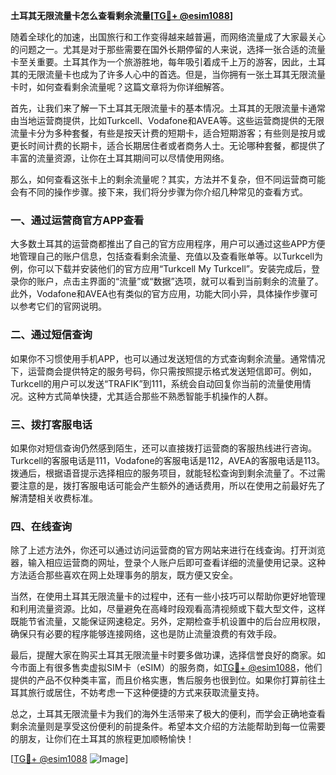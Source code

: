 **土耳其无限流量卡怎么查看剩余流量[[TG💪+ @esim1088](https://t.me/s/esim1088)]**

随着全球化的加速，出国旅行和工作变得越来越普遍，而网络流量成了大家最关心的问题之一。尤其是对于那些需要在国外长期停留的人来说，选择一张合适的流量卡至关重要。土耳其作为一个旅游胜地，每年吸引着成千上万的游客，因此，土耳其的无限流量卡也成为了许多人心中的首选。但是，当你拥有一张土耳其无限流量卡时，如何查看剩余流量呢？这篇文章将为你详细解答。

首先，让我们来了解一下土耳其无限流量卡的基本情况。土耳其的无限流量卡通常由当地运营商提供，比如Turkcell、Vodafone和AVEA等。这些运营商提供的无限流量卡分为多种套餐，有些是按天计费的短期卡，适合短期游客；有些则是按月或更长时间计费的长期卡，适合长期居住者或者商务人士。无论哪种套餐，都提供了丰富的流量资源，让你在土耳其期间可以尽情使用网络。

那么，如何查看这张卡上的剩余流量呢？其实，方法并不复杂，但不同运营商可能会有不同的操作步骤。接下来，我们将分步骤为你介绍几种常见的查看方式。

### 一、通过运营商官方APP查看

大多数土耳其的运营商都推出了自己的官方应用程序，用户可以通过这些APP方便地管理自己的账户信息，包括查看剩余流量、充值以及查看账单等。以Turkcell为例，你可以下载并安装他们的官方应用“Turkcell My Turkcell”。安装完成后，登录你的账户，点击主界面的“流量”或“数据”选项，就可以看到当前剩余的流量了。此外，Vodafone和AVEA也有类似的官方应用，功能大同小异，具体操作步骤可以参考它们的官网说明。

### 二、通过短信查询

如果你不习惯使用手机APP，也可以通过发送短信的方式查询剩余流量。通常情况下，运营商会提供特定的服务号码，你只需按照提示格式发送短信即可。例如，Turkcell的用户可以发送“TRAFIK”到111，系统会自动回复你当前的流量使用情况。这种方式简单快捷，尤其适合那些不熟悉智能手机操作的人群。

### 三、拨打客服电话

如果你对短信查询仍然感到陌生，还可以直接拨打运营商的客服热线进行咨询。Turkcell的客服电话是111，Vodafone的客服电话是112，AVEA的客服电话是113。拨通后，根据语音提示选择相应的服务项目，就能轻松查询到剩余流量了。不过需要注意的是，拨打客服电话可能会产生额外的通话费用，所以在使用之前最好先了解清楚相关收费标准。

### 四、在线查询

除了上述方法外，你还可以通过访问运营商的官方网站来进行在线查询。打开浏览器，输入相应运营商的网址，登录个人账户后即可查看详细的流量使用记录。这种方法适合那些喜欢在网上处理事务的朋友，既方便又安全。

当然，在使用土耳其无限流量卡的过程中，还有一些小技巧可以帮助你更好地管理和利用流量资源。比如，尽量避免在高峰时段观看高清视频或下载大型文件，这样既能节省流量，又能保证网速稳定。另外，定期检查手机设置中的后台应用权限，确保只有必要的程序能够连接网络，这也是防止流量浪费的有效手段。

最后，提醒大家在购买土耳其无限流量卡时要多做功课，选择信誉良好的商家。如今市面上有很多售卖虚拟SIM卡（eSIM）的服务商，如[TG💪+ @esim1088](https://t.me/s/esim1088)，他们提供的产品不仅种类丰富，而且价格实惠，售后服务也很到位。如果你打算前往土耳其旅行或居住，不妨考虑一下这种便捷的方式来获取流量支持。

总之，土耳其无限流量卡为我们的海外生活带来了极大的便利，而学会正确地查看剩余流量则是享受这份便利的前提条件。希望本文介绍的方法能帮助到每一位需要的朋友，让你们在土耳其的旅程更加顺畅愉快！

[[TG💪+ @esim1088](https://t.me/s/esim1088) ![Image](https://i.postimg.cc/4NQfJmqS/Snipaste-2025-05-13-00-14-12.png)]